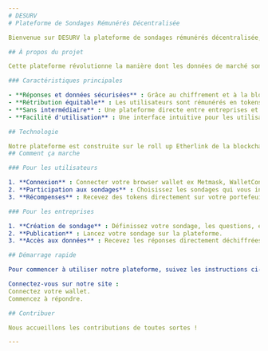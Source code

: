 ```yaml
---
# DESURV
# Plateforme de Sondages Rémunérés Décentralisée

Bienvenue sur DESURV la plateforme de sondages rémunérés décentralisée, une innovation permettant de connecter directement les entreprises et les consommateurs sans aucun intermédiaire. Notre solution utilise la technologie blockchain et la cryptograhie asymétrique pour sécuriser les réponses et les données partagées, garantissant une transparence totale et une rémunération équitable pour les contributions des utilisateurs.

## À propos du projet

Cette plateforme révolutionne la manière dont les données de marché sont collectées et partagées. En s'appuyant sur une infrastructure décentralisée, nous offrons un espace où les utilisateurs peuvent partager leurs opinions et informations de manière sécurisée en choisissant à quelles entreprises ils souhaitent les partagés, tout en étant rémunérés pour leur temps et leurs efforts. Les entreprises, de leur côté, accèdent à des insights précieux directement depuis leur public cible, sans les coûts ou les complexités des intermédiaires traditionnels.

### Caractéristiques principales

- **Réponses et données sécurisées** : Grâce au chiffrement et à la blockchain, toutes les informations partagées restent privées et protégées.
- **Rétribution équitable** : Les utilisateurs sont rémunérés en tokens pour chaque sondage complété, avec un système de récompenses transparent.
- **Sans intermédiaire** : Une plateforme directe entre entreprises et consommateurs, réduisant les coûts et augmentant l'efficacité des études de marché.
- **Facilité d'utilisation** : Une interface intuitive pour les utilisateurs et les entreprises, rendant la participation aux sondages et l'accès aux données simple et accessible.

## Technologie

Notre plateforme est construite sur le roll up Etherlink de la blockchain Tezos, utilisant des smart contracts pour gérer les sondages, les réponses, et la distribution des récompenses. Nous utilisons également le chiffrement asymétrique pour stocker les informations on chain de manière cryptées.
## Comment ça marche

### Pour les utilisateurs

1. **Connexion** : Connecter votre browser wallet ex Metmask, WalletConnect, Rainbow.
2. **Participation aux sondages** : Choisissez les sondages qui vous intéressent et partagez vos opinions.
3. **Récompenses** : Recevez des tokens directement sur votre portefeuille pour chaque sondage complété.

### Pour les entreprises

1. **Création de sondage** : Définissez votre sondage, les questions, et la récompense associée.
2. **Publication** : Lancez votre sondage sur la plateforme.
3. **Accès aux données** : Recevez les réponses directement déchiffrées et analysez les insights de votre marché cible.

## Démarrage rapide

Pour commencer à utiliser notre plateforme, suivez les instructions ci-dessous :

Connectez-vous sur notre site :
Connectez votre wallet.
Commencez à répondre.

## Contribuer

Nous accueillons les contributions de toutes sortes !

---
```

